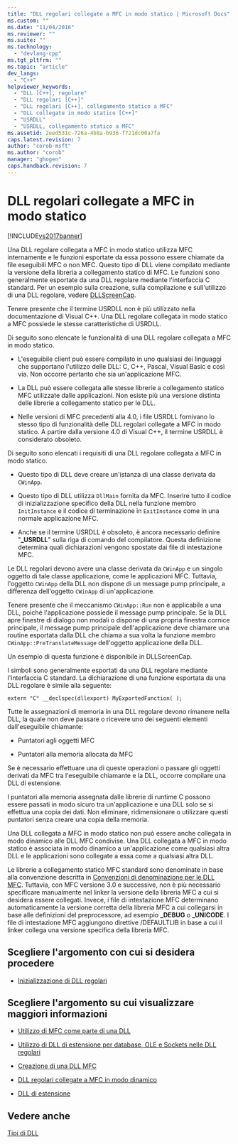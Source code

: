```yaml
---
title: "DLL regolari collegate a MFC in modo statico | Microsoft Docs"
ms.custom: ""
ms.date: "11/04/2016"
ms.reviewer: ""
ms.suite: ""
ms.technology: 
  - "devlang-cpp"
ms.tgt_pltfrm: ""
ms.topic: "article"
dev_langs: 
  - "C++"
helpviewer_keywords: 
  - "DLL [C++], regolare"
  - "DLL regolari [C++]"
  - "DLL regolari [C++], collegamento statico a MFC"
  - "DLL collegate in modo statico [C++]"
  - "USRDLL"
  - "USRDLL, collegamento statico a MFC"
ms.assetid: 2eed531c-726a-4b8a-b936-f721dc00a7fa
caps.latest.revision: 7
author: "corob-msft"
ms.author: "corob"
manager: "ghogen"
caps.handback.revision: 7
---
```

# DLL regolari collegate a MFC in modo statico
[!INCLUDE[vs2017banner](../assembler/inline/includes/vs2017banner.md)]

Una DLL regolare collegata a MFC in modo statico utilizza MFC internamente e le funzioni esportate da essa possono essere chiamate da file eseguibili MFC o non MFC.  Questo tipo di DLL viene compilato mediante la versione della libreria a collegamento statico di MFC.  Le funzioni sono generalmente esportate da una DLL regolare mediante l'interfaccia C standard.  Per un esempio sulla creazione, sulla compilazione e sull'utilizzo di una DLL regolare, vedere [DLLScreenCap](http://msdn.microsoft.com/it-it/2171291d-3a50-403b-90a1-d93c2acb4f4a).  
  
 Tenere presente che il termine USRDLL non è più utilizzato nella documentazione di Visual C\+\+.  Una DLL regolare collegata in modo statico a MFC possiede le stesse caratteristiche di USRDLL.  
  
 Di seguito sono elencate le funzionalità di una DLL regolare collegata a MFC in modo statico.  
  
-   L'eseguibile client può essere compilato in uno qualsiasi dei linguaggi che supportano l'utilizzo delle DLL: C, C\+\+, Pascal, Visual Basic e così via. Non occorre pertanto che sia un'applicazione MFC.  
  
-   La DLL può essere collegata alle stesse librerie a collegamento statico MFC utilizzate dalle applicazioni.  Non esiste più una versione distinta delle librerie a collegamento statico per le DLL.  
  
-   Nelle versioni di MFC precedenti alla 4.0, i file USRDLL fornivano lo stesso tipo di funzionalità delle DLL regolari collegate a MFC in modo statico.  A partire dalla versione 4.0 di Visual C\+\+, il termine USRDLL è considerato obsoleto.  
  
 Di seguito sono elencati i requisiti di una DLL regolare collegata a MFC in modo statico.  
  
-   Questo tipo di DLL deve creare un'istanza di una classe derivata da `CWinApp`.  
  
-   Questo tipo di DLL utilizza `DllMain` fornita da MFC.  Inserire tutto il codice di inizializzazione specifico della DLL nella funzione membro `InitInstance` e il codice di terminazione in `ExitInstance` come in una normale applicazione MFC.  
  
-   Anche se il termine USRDLL è obsoleto, è ancora necessario definire "**\_USRDLL**" sulla riga di comando del compilatore.  Questa definizione determina quali dichiarazioni vengono spostate dai file di intestazione MFC.  
  
 Le DLL regolari devono avere una classe derivata da `CWinApp` e un singolo oggetto di tale classe applicazione, come le applicazioni MFC.  Tuttavia, l'oggetto `CWinApp` della DLL non dispone di un message pump principale, a differenza dell'oggetto `CWinApp` di un'applicazione.  
  
 Tenere presente che il meccanismo `CWinApp::Run` non è applicabile a una DLL, poiché l'applicazione possiede il message pump principale.  Se la DLL apre finestre di dialogo non modali o dispone di una propria finestra cornice principale, il message pump principale dell'applicazione deve chiamare una routine esportata dalla DLL che chiama a sua volta la funzione membro `CWinApp::PreTranslateMessage` dell'oggetto applicazione della DLL.  
  
 Un esempio di questa funzione è disponibile in DLLScreenCap.  
  
 I simboli sono generalmente esportati da una DLL regolare mediante l'interfaccia C standard.  La dichiarazione di una funzione esportata da una DLL regolare è simile alla seguente:  
  
```  
extern "C" __declspec(dllexport) MyExportedFunction( );  
```  
  
 Tutte le assegnazioni di memoria in una DLL regolare devono rimanere nella DLL, la quale non deve passare o ricevere uno dei seguenti elementi dall'eseguibile chiamante:  
  
-   Puntatori agli oggetti MFC  
  
-   Puntatori alla memoria allocata da MFC  
  
 Se è necessario effettuare una di queste operazioni o passare gli oggetti derivati da MFC tra l'eseguibile chiamante e la DLL, occorre compilare una DLL di estensione.  
  
 I puntatori alla memoria assegnata dalle librerie di runtime C possono essere passati in modo sicuro tra un'applicazione e una DLL solo se si effettua una copia dei dati.  Non eliminare, ridimensionare o utilizzare questi puntatori senza creare una copia della memoria.  
  
 Una DLL collegata a MFC in modo statico non può essere anche collegata in modo dinamico alle DLL MFC condivise.  Una DLL collegata a MFC in modo statico è associata in modo dinamico a un'applicazione come qualsiasi altra DLL e le applicazioni sono collegate a essa come a qualsiasi altra DLL.  
  
 Le librerie a collegamento statico MFC standard sono denominate in base alla convenzione descritta in [Convenzioni di denominazione per le DLL MFC](../build/naming-conventions-for-mfc-dlls.md).  Tuttavia, con MFC versione 3.0 e successive, non è più necessario specificare manualmente nel linker la versione della libreria MFC a cui si desidera essere collegati.  Invece, i file di intestazione MFC determinano automaticamente la versione corretta della libreria MFC a cui collegarsi in base alle definizioni del preprocessore, ad esempio **\_DEBUG** o **\_UNICODE**.  I file di intestazione MFC aggiungono direttive \/DEFAULTLIB in base a cui il linker collega una versione specifica della libreria MFC.  
  
## Scegliere l'argomento con cui si desidera procedere  
  
-   [Inizializzazione di DLL regolari](../build/initializing-regular-dlls.md)  
  
## Scegliere l'argomento su cui visualizzare maggiori informazioni  
  
-   [Utilizzo di MFC come parte di una DLL](../mfc/tn011-using-mfc-as-part-of-a-dll.md)  
  
-   [Utilizzo di DLL di estensione per database, OLE e Sockets nelle DLL regolari](../build/using-database-ole-and-sockets-extension-dlls-in-regular-dlls.md)  
  
-   [Creazione di una DLL MFC](../mfc/reference/mfc-dll-wizard.md)  
  
-   [DLL regolari collegate a MFC in modo dinamico](../build/regular-dlls-dynamically-linked-to-mfc.md)  
  
-   [DLL di estensione](../build/extension-dlls-overview.md)  
  
## Vedere anche  
 [Tipi di DLL](../build/kinds-of-dlls.md)